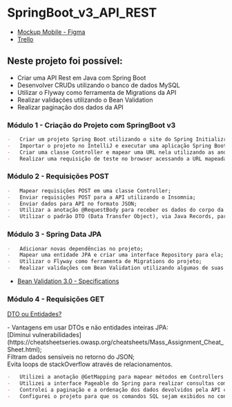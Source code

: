 # SpringBoot_v3_API_REST

-	[Mockup Mobile - Figma](https://www.figma.com/file/N4CgpJqsg7gjbKuDmra3EV/Voll.med?node-id=45%3A3017&t=AOkfskcNyjPEaq5T-0)
-	[Trello](https://trello.com/b/O0lGCsKb/api-voll-med)

## Neste projeto foi possível: 
- Criar uma API Rest em Java com Spring Boot
- Desenvolver CRUDs utilizando o banco de dados MySQL
- Utilizar o Flyway como ferramenta de Migrations da API
- Realizar validações utilizando o Bean Validation
- Realizar paginação dos dados da API

### Módulo 1 - Criação do Projeto com SpringBoot v3

```md
-	Criar um projeto Spring Boot utilizando o site do Spring Initializr;
-	Importar o projeto no IntelliJ e executar uma aplicação Spring Boot pela classe contendo o método main;
-	Criar uma classe Controller e mapear uma URL nela utilizando as anotações @RestController e @RequestMapping;
-	Realizar uma requisição de teste no browser acessando a URL mapeada no Controller.
```

### Módulo 2 - Requisições POST

```md
-	Mapear requisições POST em uma classe Controller;
-	Enviar requisições POST para a API utilizando o Insomnia;
-	Enviar dados para API no formato JSON;
-	Utilizar a anotação @RequestBody para receber os dados do corpo da requisição em um parâmetro no Controller;
-	Utilizar o padrão DTO (Data Transfer Object), via Java Records, para representar os dados recebidos em uma requisição POST.
```

### Módulo 3 - Spring Data JPA

```md
-	Adicionar novas dependências no projeto;
-	Mapear uma entidade JPA e criar uma interface Repository para ela;
-	Utilizar o Flyway como ferramenta de Migrations do projeto;
-	Realizar validações com Bean Validation utilizando algumas de suas anotações, como a @NotBlank.
```
-	[Bean Validation 3.0 - Specifications](https://jakarta.ee/specifications/bean-validation/3.0/jakarta-bean-validation-spec-3.0.html#builtinconstraints)

### Módulo 4 - Requisições GET

[DTO ou Entidades?](https://cursos.alura.com.br/course/spring-boot-3-desenvolva-api-rest-java/task/116068)
<p>
-	Vantagens em usar DTOs e não entidades inteiras JPA:<br>
		[Diminui vulnerabilidades](https://cheatsheetseries.owasp.org/cheatsheets/Mass_Assignment_Cheat_Sheet.html);<br>
		Filtram dados sensíveis no retorno do JSON;<br>
		Evita loops de stackOverflow através de relacionamentos.<br>
</p>

```md
-	Utilizei a anotação @GetMapping para mapear métodos em Controllers que produzem dados;
-	Utilizei a interface Pageable do Spring para realizar consultas com paginação;
-	Controlei a paginação e a ordenação dos dados devolvidos pela API com os parâmetros page, size e sort;
-	Configurei o projeto para que os comandos SQL sejam exibidos no console.
```
